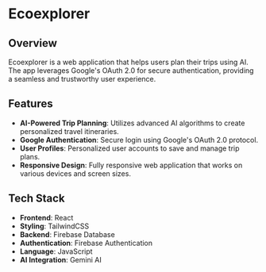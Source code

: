 # Ecoexplorer

## Overview

Ecoexplorer is a web application that helps users plan their trips using AI. The app leverages Google's OAuth 2.0 for secure authentication, providing a seamless and trustworthy user experience.

## Features

- **AI-Powered Trip Planning**: Utilizes advanced AI algorithms to create personalized travel itineraries.
- **Google Authentication**: Secure login using Google's OAuth 2.0 protocol.
- **User Profiles**: Personalized user accounts to save and manage trip plans.
- **Responsive Design**: Fully responsive web application that works on various devices and screen sizes.

## Tech Stack

- **Frontend**: React
- **Styling**: TailwindCSS
- **Backend**: Firebase Database
- **Authentication**: Firebase Authentication
- **Language**: JavaScript
- **AI Integration**: Gemini AI


